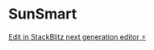 # SunSmart

[Edit in StackBlitz next generation editor ⚡️](https://stackblitz.com/~/github.com/bbspmr/SunSmart)